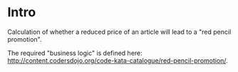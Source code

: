 Intro
=====
Calculation of whether a reduced price of an article will lead to a "red pencil promotion".

The required "business logic" is defined here: http://content.codersdojo.org/code-kata-catalogue/red-pencil-promotion/.

